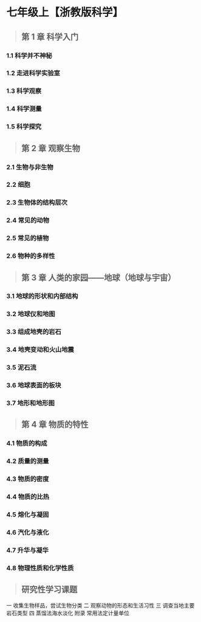 # 七年级上【浙教版科学】

> ## 第 1 章 科学入门

### 1.1 科学并不神秘

### 1.2 走进科学实验室

### 1.3 科学观察

### 1.4 科学测量

### 1.5 科学探究

> ## 第 2 章 观察生物

### 2.1 生物与非生物

### 2.2 细胞

### 2.3 生物体的结构层次

### 2.4 常见的动物

### 2.5 常见的植物

### 2.6 物种的多样性

> ## 第 3 章 人类的家园——地球（地球与宇宙）

### 3.1 地球的形状和内部结构

### 3.2 地球仪和地图

### 3.3 组成地壳的岩石

### 3.4 地壳变动和火山地震

### 3.5 泥石流

### 3.6 地球表面的板块

### 3.7 地形和地形图

> ## 第 4 章 物质的特性

### 4.1 物质的构成

### 4.2 质量的测量

### 4.3 物质的密度

### 4.4 物质的比热

### 4.5 熔化与凝固

### 4.6 汽化与液化

### 4.7 升华与凝华

### 4.8 物理性质和化学性质

> ## 研究性学习课题

一 收集生物样品，尝试生物分类
二 观察动物的形态和生活习性
三 调查当地主要岩石类型
四 蒸馏法海水淡化
附录 常用法定计量单位
